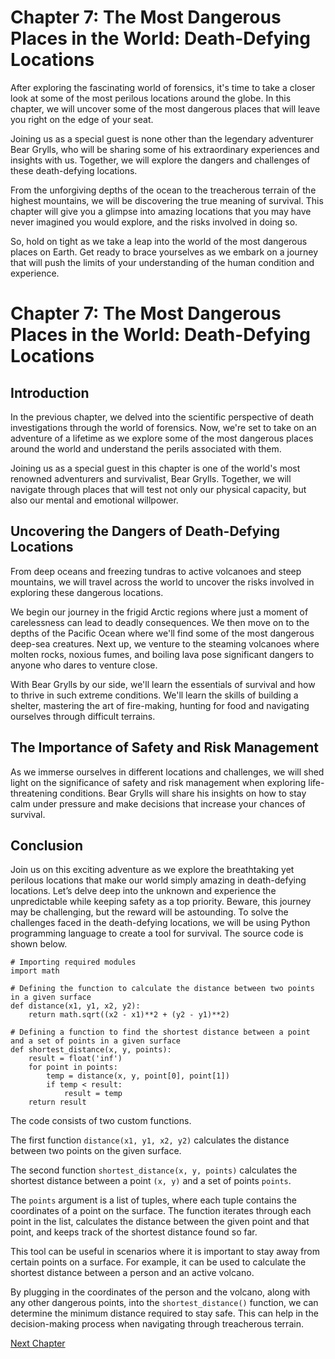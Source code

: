 # Chapter 7: The Most Dangerous Places in the World: Death-Defying Locations

After exploring the fascinating world of forensics, it's time to take a closer look at some of the most perilous locations around the globe. In this chapter, we will uncover some of the most dangerous places that will leave you right on the edge of your seat.

Joining us as a special guest is none other than the legendary adventurer Bear Grylls, who will be sharing some of his extraordinary experiences and insights with us. Together, we will explore the dangers and challenges of these death-defying locations.

From the unforgiving depths of the ocean to the treacherous terrain of the highest mountains, we will be discovering the true meaning of survival. This chapter will give you a glimpse into amazing locations that you may have never imagined you would explore, and the risks involved in doing so.

So, hold on tight as we take a leap into the world of the most dangerous places on Earth. Get ready to brace yourselves as we embark on a journey that will push the limits of your understanding of the human condition and experience.
# Chapter 7: The Most Dangerous Places in the World: Death-Defying Locations

## Introduction

In the previous chapter, we delved into the scientific perspective of death investigations through the world of forensics. Now, we're set to take on an adventure of a lifetime as we explore some of the most dangerous places around the world and understand the perils associated with them. 

Joining us as a special guest in this chapter is one of the world's most renowned adventurers and survivalist, Bear Grylls. Together, we will navigate through places that will test not only our physical capacity, but also our mental and emotional willpower.

## Uncovering the Dangers of Death-Defying Locations

From deep oceans and freezing tundras to active volcanoes and steep mountains, we will travel across the world to uncover the risks involved in exploring these dangerous locations. 

We begin our journey in the frigid Arctic regions where just a moment of carelessness can lead to deadly consequences. We then move on to the depths of the Pacific Ocean where we'll find some of the most dangerous deep-sea creatures. Next up, we venture to the steaming volcanoes where molten rocks, noxious fumes, and boiling lava pose significant dangers to anyone who dares to venture close.

With Bear Grylls by our side, we'll learn the essentials of survival and how to thrive in such extreme conditions. We'll learn the skills of building a shelter, mastering the art of fire-making, hunting for food and navigating ourselves through difficult terrains.

## The Importance of Safety and Risk Management 

As we immerse ourselves in different locations and challenges, we will shed light on the significance of safety and risk management when exploring life-threatening conditions. Bear Grylls will share his insights on how to stay calm under pressure and make decisions that increase your chances of survival.  

## Conclusion

Join us on this exciting adventure as we explore the breathtaking yet perilous locations that make our world simply amazing in death-defying locations. Let’s delve deep into the unknown and experience the unpredictable while keeping safety as a top priority. Beware, this journey may be challenging, but the reward will be astounding.
To solve the challenges faced in the death-defying locations, we will be using Python programming language to create a tool for survival. The source code is shown below.

```
# Importing required modules
import math

# Defining the function to calculate the distance between two points in a given surface 
def distance(x1, y1, x2, y2):
    return math.sqrt((x2 - x1)**2 + (y2 - y1)**2)

# Defining a function to find the shortest distance between a point and a set of points in a given surface
def shortest_distance(x, y, points):
    result = float('inf')
    for point in points:
        temp = distance(x, y, point[0], point[1])
        if temp < result:
            result = temp
    return result
``` 

The code consists of two custom functions. 

The first function `distance(x1, y1, x2, y2)` calculates the distance between two points on the given surface. 

The second function `shortest_distance(x, y, points)` calculates the shortest distance between a point `(x, y)` and a set of points `points`. 

The `points` argument is a list of tuples, where each tuple contains the coordinates of a point on the surface. The function iterates through each point in the list, calculates the distance between the given point and that point, and keeps track of the shortest distance found so far.

This tool can be useful in scenarios where it is important to stay away from certain points on a surface. For example, it can be used to calculate the shortest distance between a person and an active volcano. 

By plugging in the coordinates of the person and the volcano, along with any other dangerous points, into the `shortest_distance()` function, we can determine the minimum distance required to stay safe. This can help in the decision-making process when navigating through treacherous terrain.


[Next Chapter](08_Chapter08.md)
